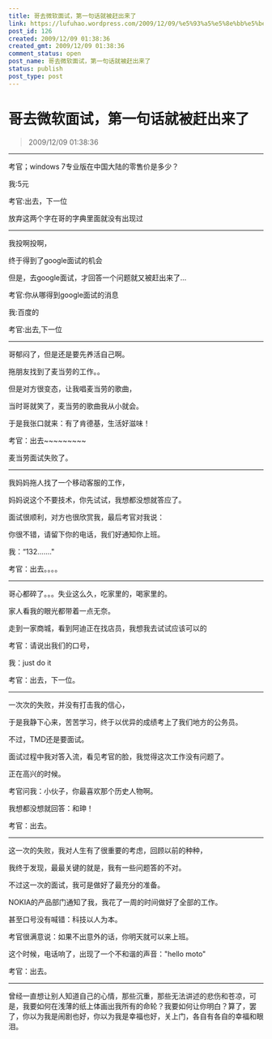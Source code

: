 ```yaml
---
title: 哥去微软面试，第一句话就被赶出来了
link: https://lufuhao.wordpress.com/2009/12/09/%e5%93%a5%e5%8e%bb%e5%be%ae%e8%bd%af%e9%9d%a2%e8%af%95%ef%bc%8c%e7%ac%ac%e4%b8%80%e5%8f%a5%e8%af%9d%e5%b0%b1%e8%a2%ab%e8%b5%b6%e5%87%ba%e6%9d%a5%e4%ba%86/
post_id: 126
created: 2009/12/09 01:38:36
created_gmt: 2009/12/09 01:38:36
comment_status: open
post_name: 哥去微软面试，第一句话就被赶出来了
status: publish
post_type: post
---
```


# 哥去微软面试，第一句话就被赶出来了

> 2009/12/09 01:38:36

 

***

考官；windows 7专业版在中国大陆的零售价是多少？

我:5元

考官:出去，下一位

放弃这两个字在哥的字典里面就没有出现过


***

我投啊投啊，

终于得到了google面试的机会

但是，去google面试，才回答一个问题就又被赶出来了...

考官:你从哪得到google面试的消息

我:百度的

考官:出去,下一位

***

哥郁闷了，但是还是要先养活自己啊。

拖朋友找到了麦当劳的工作。。

但是对方很变态，让我唱麦当劳的歌曲，

当时哥就笑了，麦当劳的歌曲我从小就会。

于是我张口就来：有了肯德基，生活好滋味！

考官：出去~~~~~~~~~

麦当劳面试失败了。

***

我妈妈拖人找了一个移动客服的工作，

妈妈说这个不要技术，你先试试，我想都没想就答应了。

面试很顺利，对方也很欣赏我，最后考官对我说：

你很不错，请留下你的电话，我们好通知你上班。

我：“132......."

考官：出去。。。。

***

哥心都碎了。。。失业这么久，吃家里的，喝家里的。

家人看我的眼光都带着一点无奈。

走到一家商城，看到阿迪正在找店员，我想我去试试应该可以的

考官：请说出我们的口号，

我：just do it

考官：出去，下一位。

***

一次次的失败，并没有打击我的信心，

于是我静下心来，苦苦学习，终于以优异的成绩考上了我们地方的公务员。

不过，TMD还是要面试。

面试过程中我对答入流，看见考官的脸，我觉得这次工作没有问题了。

正在高兴的时候。

考官问我：小伙子，你最喜欢那个历史人物啊。

我想都没想就回答：和珅！

考官：出去。

***

这一次的失败，我对人生有了很重要的考虑，回顾以前的种种，

我终于发现，最最关键的就是，我有一些问题答的不对。

不过这一次的面试，我可是做好了最充分的准备。

NOKIA的产品部门通知了我，我花了一周的时间做好了全部的工作。

甚至口号没有喊错：科技以人为本。

考官很满意说：如果不出意外的话，你明天就可以来上班。

这个时候，电话响了，出现了一个不和谐的声音："hello moto"

考官：出去。

***

曾经一直想让别人知道自己的心情，那些沉重，那些无法讲述的悲伤和苍凉，可是，我要如何在浅薄的纸上体画出我所有的命轮？我要如何让你明白？算了，罢了，你以为我是闹剧也好，你以为我是幸福也好，关上门，各自有各自的幸福和眼泪。
